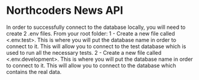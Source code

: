 # Northcoders News API

In order to successfully connect to the database locally, you will need to create 2 .env files.
From your root folder:
    1 - Create a new file called <.env.test>. This is where you will put the database name in order to connect to it. This will allow you to connect to the test database which is used to run all the necessary tests.
    2 - Create a new file called <.env.development>. This is where you will put the database name in order to connect to it. This will allow you to connect to the database which contains the real data. 


